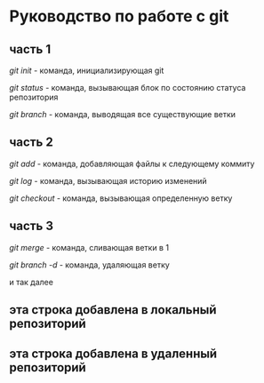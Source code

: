 # Руководство по работе с git

## часть 1
*git init* - команда, инициализирующая git

*git status* - команда, вызывающая блок по состоянию статуса репозитория

*git branch* - команда, выводящая все существующие ветки

## часть 2

*git add* - команда, добавляющая файлы к следующему коммиту

*git log* - команда, вызывающая историю изменений

*git checkout* - команда, вызывающая определенную ветку

## часть 3

*git merge* - команда, сливающая ветки в 1

*git branch -d* - команда, удаляющая ветку

и так далее

## эта строка добавлена в локальный репозиторий

## эта строка добавлена в удаленный репозиторий
